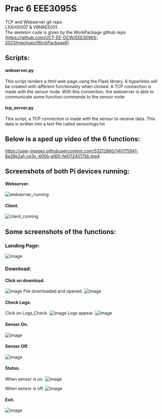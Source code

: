 # Prac 6 EEE3095S
TCP and Webserver git repo.  
LXXHSI007 & VBNREE001.  
The skeleton code is given by the WorkPackage github repo (https://github.com/UCT-EE-OCW/EEE3096S-2021/tree/main/WorkPackage6).  

## Scripts: ##
#### webserver.py ####
This script renders a html web page using the Flask library.
6 hyperlinks will be created with different functionality when clicked.
A TCP connection is made with the sensor node. With this connection, the webserver is able to communicate some function commands to the sensor node

#### tcp_server.py ####
This script, a TCP connection is made with the sensor to receive data.
This data is written into a text file called sensorlogs.txt

## Below is a sped up video of the 6 functions: ##

https://user-images.githubusercontent.com/53212860/140175941-8a39e2a1-ce3c-400b-a160-fe611245175b.mp4

## Screenshots of both Pi devices running: ##
#### Webserver. ####
![webserver_running](https://user-images.githubusercontent.com/53212860/140295539-ec29ec90-f832-4c65-bdda-873f500e6fdb.png)

#### Client. ####
![client_running](https://user-images.githubusercontent.com/53212860/140295550-53253446-6544-4c28-a949-ffcf299db6b6.png)


## Some screenshots of the functions: ##
### Landing Page: ###
![image](https://user-images.githubusercontent.com/53212860/140415268-1d430eb9-a951-4eba-b4d7-e070609047ed.png)

### Download: ###
#### Click on download. ####
![image](https://user-images.githubusercontent.com/53212860/140176566-ff0551ed-cfa9-490e-b88a-2831b7cfc7e7.png)
File downloaded and opened.
![image](https://user-images.githubusercontent.com/53212860/140176688-a7fdd3d8-1e3f-4d2f-865f-8e2b7d81bd8b.png)

#### Check Logs: ####
Click on Logs_Check.
![image](https://user-images.githubusercontent.com/53212860/140177000-6c32ad18-6fac-4ec2-8d01-66cbeeec94a7.png)
Logs appear.
![image](https://user-images.githubusercontent.com/53212860/140177108-8a27fce1-1376-415b-a804-b77ce17ed5fd.png)

#### Sensor On. ####
![image](https://user-images.githubusercontent.com/53212860/140177785-249a135d-a679-472f-aa9f-c7506094cf06.png)

#### Sensor Off. ####
![image](https://user-images.githubusercontent.com/53212860/140177255-b16a733e-5704-4575-8602-c3e0f5a1b13e.png)

#### Status. ####
When sensor is on.
![image](https://user-images.githubusercontent.com/53212860/140177968-4881cab2-1d0d-4e96-909a-023d3365d0ff.png)

When sensor is off.
![image](https://user-images.githubusercontent.com/53212860/140177521-8ab7e62f-0ca0-4c05-9ab5-69db1bf59d45.png)

#### Exit. ####
![image](https://user-images.githubusercontent.com/53212860/140415767-46ed93a2-689d-434c-9825-76db14807659.png)


